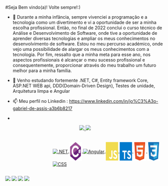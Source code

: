  #Seja Bem vindo(a)! Volte sempre!:)
- 🌱 Durante a minha infância, sempre vivenciei a programação e a tecnologia como um divertimento e vi a oportunidade de ser a minha escolha profissional. Então, no final de 2022 conclui o curso técnico de Análise e Desenvolvimento de Software, onde tive a oportunidade de aprender diversas tecnologias e ampliar os meus conhecimentos no desenvolvimento de software. 
Estou no meu percurso académico, onde vejo uma possibilidade de alargar os meus conhecimentos com a tecnologia.
Por fim, ressalto que a minha meta para esse ano, nos aspectos profissionais é alcançar o meu sucesso profissional e consequentemente, proporcionar através do meu trabalho um futuro melhor para a minha família.

- 👯 Venho estudando fortemente .NET, C#, Entity framework Core, ASP.NET WEB api, DDD(Domain-Driven Design), Testes de unidade, Arquitetura limpa e Angular
- 📫 Meu perfil no Linkedin :  https://www.linkedin.com/in/jo%C3%A3o-gabriel-de-assis-a3b6b8217
- 
<div align="center">
<a href="https://github.com/joaogabrieldeassis/">
<img height="180em" src="https://github-readme-stats.vercel.app/api?username=joaogabrieldeassis&show_icons=true&theme=dracula&include_all_commits=false&count_private=true"/>
<img height="180em" src="https://github-readme-stats.vercel.app/api/top-langs/?username=joaogabrieldeassis&layout=compact&langs_count=7&theme=dracula"/>
</div>
  <br>
<div> 
  <div style="display: inline_block;margin-left:150px;"><br>
    
  <img  align="center" alt=".NET" height="60" width="40" src="https://cdn.jsdelivr.net/gh/devicons/devicon/icons/dot-net/dot-net-plain-wordmark.svg">
  <img align="center" alt="Csharp" left="10px" height="60" width="40" src="https://raw.githubusercontent.com/devicons/devicon/master/icons/csharp/csharp-original.svg">
  <img align="center" alt="Angular" height="60" width="40" src="https://cdn.jsdelivr.net/gh/devicons/devicon/icons/angularjs/angularjs-plain.svg">
  <img align="center" alt="Js" height="60" width="40" src="https://raw.githubusercontent.com/devicons/devicon/master/icons/javascript/javascript-plain.svg">
  <img align="center" alt="Ts" height="60" width="40" src="https://raw.githubusercontent.com/devicons/devicon/master/icons/typescript/typescript-plain.svg">
  <img align="center" alt="HTML" height="60" width="40" src="https://raw.githubusercontent.com/devicons/devicon/master/icons/html5/html5-original.svg">
  <img align="center" alt="CSS" height="60" width="40" src="https://raw.githubusercontent.com/devicons/devicon/master/icons/css3/css3-original.svg">
  <img align="center" alt="CSS" height="60" width="40" src="https://cdn.jsdelivr.net/gh/devicons/devicon@latest/icons/amazonwebservices/amazonwebservices-original-wordmark.svg" />
         
</div>
  
  ##
<a href="https://www.instagram.com/joao.assis12/" target="_blank"><img height="28em" src="https://img.shields.io/badge/-Instagram-%23E4405F?style=for-the-  badge&logo=instagram&logoColor=white" target="_blank"></a>
 <a href="https://discord.com/channels/@me" target="_blank"><img src="https://img.shields.io/badge/Discord-7289DA?style=for-the-badge&logo=discord&logoColor=white" target="_blank"></a> 
<a href = "mailto:joaoassisgabriel@gmail.com"><img src="https://img.shields.io/badge/-Gmail-%23333?style=for-the-badge&logo=gmail&logoColor=white" target="_blank"></a>
<a href="https://www.linkedin.com/in/jo%C3%A3o-gabriel-de-assis-a3b6b8217" target="_blank"><img src="https://img.shields.io/badge/-LinkedIn-%230077B5?style=for-the-badge&logo=linkedin&logoColor=white" target="_blank"></a> 
</div>
<br>
